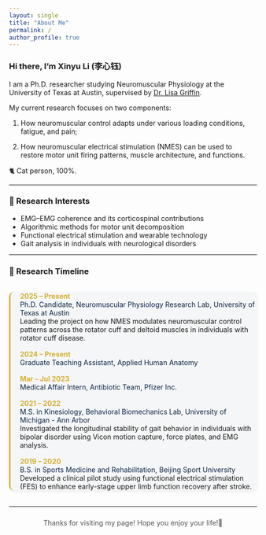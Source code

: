 ```yaml
---
layout: single
title: "About Me"
permalink: /
author_profile: true
---
```


<div class="about-text">

### Hi there, I’m **Xinyu Li (李心钰)**

I am a Ph.D. researcher studying Neuromuscular Physiology at the University of Texas at Austin, supervised by [Dr. Lisa Griffin](https://sites.edb.utexas.edu/nmus/).  

My current research focuses on two components:

1. How neuromuscular control adapts under various loading conditions, fatigue, and pain;
   
2. How neuromuscular electrical stimulation (NMES) can be used to restore motor unit firing patterns, muscle architecture, and functions.

🐈 Cat person, 100%.

---

### 🧠 Research Interests
- EMG–EMG coherence and its corticospinal contributions
- Algorithmic methods for motor unit decomposition
- Functional electrical stimulation and wearable technology  
- Gait analysis in individuals with neurological disorders 

---

### 🧭 Research Timeline

<style>
.timeline-container {
  border-left: 3px solid #d4af37;
  padding-left: 1.2rem;
  margin: 2rem 0;
  background: rgba(11,37,69,0.03);
  border-radius: 10px;
  box-shadow: 0 2px 6px rgba(11,37,69,0.08);
}
.timeline-item {
  margin-bottom: 1rem;
  transition: all 0.25s ease-in-out;
}
.timeline-item:hover strong {
  color: #f0c85d;
  text-shadow: 0 0 6px rgba(212,175,55,0.7);
}
.timeline-item:hover {
  transform: translateX(4px);
}
</style>

<div class="timeline-container">

  <p class="timeline-item">
    <strong style="color:#d4af37;">2025 – Present</strong><br>
    <span style="color:#0b2545;">Ph.D. Candidate, Neuromuscular Physiology Research Lab, University of Texas at Austin</span><br>
    Leading the project on how NMES modulates neuromuscular control patterns across the rotator cuff and deltoid muscles in individuals with rotator cuff disease.
  </p>

  <p class="timeline-item">
    <strong style="color:#d4af37;">2024 – Present</strong><br>
    <span style="color:#0b2545;">Graduate Teaching Assistant, Applied Human Anatomy</span><br>
  </p>

  <p class="timeline-item">
    <strong style="color:#d4af37;">Mar – Jul 2023</strong><br>
    <span style="color:#0b2545;">Medical Affair Intern, Antibiotic Team, Pfizer Inc. </span><br>
  </p>

  <p class="timeline-item">
    <strong style="color:#d4af37;">2021 – 2022</strong><br>
    <span style="color:#0b2545;"> M.S. in Kinesiology, Behavioral Biomechanics Lab, University of Michigan - Ann Arbor</span><br>
    Investigated the longitudinal stability of gait behavior in individuals with bipolar disorder using Vicon motion capture, force plates, and EMG analysis.
  </p>

  <p class="timeline-item">
    <strong style="color:#d4af37;">2019 – 2020</strong><br>
    <span style="color:#0b2545;"> B.S. in Sports Medicine and Rehabilitation, Beijing Sport University </span><br>
    Developed a clinical pilot study using functional electrical stimulation (FES) to enhance early-stage upper limb function recovery after stroke.
  </p>

</div>

---

<p style="text-align:center; font-size:14px; color:#555; margin-top:1.5rem;">
Thanks for visiting my page! Hope you enjoy your life!🎐
</p>

</div>
